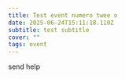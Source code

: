 ```yaml
---
title: Test event numero twee o
date: 2025-06-24T15:11:18.110Z
subtitle: test subtitle
cover: ""
tags: event
---
```

s﻿end help